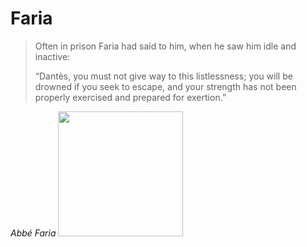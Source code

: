 # Faria


<blockquote>
  Often in prison Faria had said to him, when he saw him idle and inactive:

  “Dantès, you must not give way to this listlessness; you will be drowned if you seek to escape, and your strength has not been properly exercised and prepared for exertion.”
</blockquote>
<cite>Abbé Faria</cite>

<img src="https://github.com/user-attachments/assets/d268d01e-cfe9-4467-bc0b-24bfdd056934" style="width: 200px;" />
